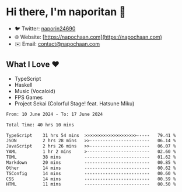 # Hi there, I'm naporitan 👋

- 🐦 Twitter: [naporin24690](https://twitter.com/naporin24690)
- 🌐 Website: [https://napochaan.com](https://napochaan.com)
- ✉️ Email: [contact@napochaan.com](mailto:contact@napochaan.com)

## What I Love ❤️
- TypeScript
- Haskell
- Music (Vocaloid)
- FPS Games
- Project Sekai (Colorful Stage! feat. Hatsune Miku)

<!--START_SECTION:waka-->

```txt
From: 10 June 2024 - To: 17 June 2024

Total Time: 40 hrs 10 mins

TypeScript    31 hrs 54 mins  >>>>>>>>>>>>>>>>>>>>-----   79.41 %
JSON          2 hrs 28 mins   >>-----------------------   06.14 %
JavaScript    2 hrs 26 mins   >>-----------------------   06.07 %
YAML          1 hr 2 mins     >------------------------   02.60 %
TOML          38 mins         -------------------------   01.62 %
Markdown      20 mins         -------------------------   00.85 %
Other         14 mins         -------------------------   00.62 %
TSConfig      14 mins         -------------------------   00.60 %
CSS           14 mins         -------------------------   00.59 %
HTML          11 mins         -------------------------   00.50 %
```

<!--END_SECTION:waka-->

